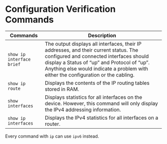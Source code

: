 # Configuration Verification Commands

| Commands | Description |
| ------------- | ------- |
| `show ip interface brief` | The output displays all interfaces, their IP addresses, and their current status. The configured and connected interfaces should display a Status of “up” and Protocol of “up”. Anything else would indicate a problem with either the configuration or the cabling. |
| `show ip route` | Displays the contents of the IP routing tables stored in RAM. |
| `show interfaces` | Displays statistics for all interfaces on the device. However, this command will only display the IPv4 addressing information. |
| `show ip interfaces` | Displays the IPv4 statistics for all interfaces on a router. |

Every command with `ip` can use `ipv6` instead.
